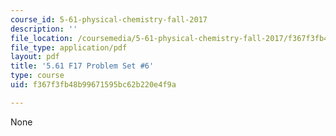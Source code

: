 ```yaml
---
course_id: 5-61-physical-chemistry-fall-2017
description: ''
file_location: /coursemedia/5-61-physical-chemistry-fall-2017/f367f3fb48b99671595bc62b220e4f9a_MIT5_61F17_pset6.pdf
file_type: application/pdf
layout: pdf
title: '5.61 F17 Problem Set #6'
type: course
uid: f367f3fb48b99671595bc62b220e4f9a

---
```

None